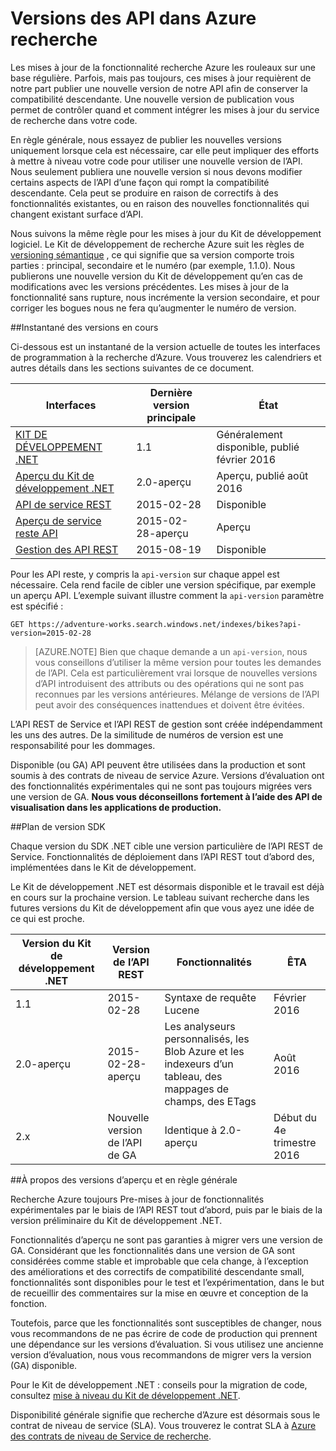 <properties
   pageTitle="Versions des API de recherche d’Azure | Microsoft Azure | API de recherche"
   description="Stratégie de version pour Azure recherche reste API et la bibliothèque cliente dans le Kit de développement .NET."
   services="search"
   documentationCenter=""
   authors="brjohnstmsft"
   manager="pablocas"
   editor=""/>

<tags
   ms.service="search"
   ms.devlang="dotnet"
   ms.workload="search"
   ms.topic="article"
   ms.tgt_pltfrm="na"
   ms.date="08/16/2016"
   ms.author="brjohnst"/>

# <a name="api-versions-in-azure-search"></a>Versions des API dans Azure recherche

Les mises à jour de la fonctionnalité recherche Azure les rouleaux sur une base régulière. Parfois, mais pas toujours, ces mises à jour requièrent de notre part publier une nouvelle version de notre API afin de conserver la compatibilité descendante. Une nouvelle version de publication vous permet de contrôler quand et comment intégrer les mises à jour du service de recherche dans votre code.

En règle générale, nous essayez de publier les nouvelles versions uniquement lorsque cela est nécessaire, car elle peut impliquer des efforts à mettre à niveau votre code pour utiliser une nouvelle version de l’API. Nous seulement publiera une nouvelle version si nous devons modifier certains aspects de l’API d’une façon qui rompt la compatibilité descendante. Cela peut se produire en raison de correctifs à des fonctionnalités existantes, ou en raison des nouvelles fonctionnalités qui changent existant surface d’API.

Nous suivons la même règle pour les mises à jour du Kit de développement logiciel. Le Kit de développement de recherche Azure suit les règles de [versioning sémantique](http://semver.org/) , ce qui signifie que sa version comporte trois parties : principal, secondaire et le numéro (par exemple, 1.1.0). Nous publierons une nouvelle version du Kit de développement qu’en cas de modifications avec les versions précédentes. Les mises à jour de la fonctionnalité sans rupture, nous incrémente la version secondaire, et pour corriger les bogues nous ne fera qu’augmenter le numéro de version.

##<a name="snapshot-of-current-versions"></a>Instantané des versions en cours 

Ci-dessous est un instantané de la version actuelle de toutes les interfaces de programmation à la recherche d’Azure. Vous trouverez les calendriers et autres détails dans les sections suivantes de ce document.

Interfaces|Dernière version principale|État
----------|-------------------------|------
[KIT DE DÉVELOPPEMENT .NET](https://msdn.microsoft.com/library/azure/dn951165.aspx)|1.1|Généralement disponible, publié février 2016
[Aperçu du Kit de développement .NET](https://msdn.microsoft.com/library/mt761536%28v=azure.103%29.aspx)|2.0-aperçu|Aperçu, publié août 2016
[API de service REST](https://msdn.microsoft.com/library/azure/dn798935.aspx)|2015-02-28|Disponible
[Aperçu de service reste API](search-api-2015-02-28-preview.md)|2015-02-28-aperçu|Aperçu
[Gestion des API REST](https://msdn.microsoft.com/library/azure/dn832684.aspx)|2015-08-19|Disponible

Pour les API reste, y compris la `api-version` sur chaque appel est nécessaire. Cela rend facile de cibler une version spécifique, par exemple un aperçu API. L’exemple suivant illustre comment la `api-version` paramètre est spécifié :

    GET https://adventure-works.search.windows.net/indexes/bikes?api-version=2015-02-28

> [AZURE.NOTE] Bien que chaque demande a un `api-version`, nous vous conseillons d’utiliser la même version pour toutes les demandes de l’API. Cela est particulièrement vrai lorsque de nouvelles versions d’API introduisent des attributs ou des opérations qui ne sont pas reconnues par les versions antérieures. Mélange de versions de l’API peut avoir des conséquences inattendues et doivent être évitées.
> 
L’API REST de Service et l’API REST de gestion sont créée indépendamment les uns des autres. De la similitude de numéros de version est une responsabilité pour les dommages.

Disponible (ou GA) API peuvent être utilisées dans la production et sont soumis à des contrats de niveau de service Azure. Versions d’évaluation ont des fonctionnalités expérimentales qui ne sont pas toujours migrées vers une version de GA. **Nous vous déconseillons fortement à l’aide des API de visualisation dans les applications de production.**

##<a name="sdk-version-roadmap"></a>Plan de version SDK

Chaque version du SDK .NET cible une version particulière de l’API REST de Service. Fonctionnalités de déploiement dans l’API REST tout d’abord des, implémentées dans le Kit de développement.

Le Kit de développement .NET est désormais disponible et le travail est déjà en cours sur la prochaine version. Le tableau suivant recherche dans les futures versions du Kit de développement afin que vous ayez une idée de ce qui est proche.

Version du Kit de développement .NET|Version de l’API REST|Fonctionnalités|ÊTA
----------------|----------------|--------|---
1.1|2015-02-28|Syntaxe de requête Lucene|Février 2016
2.0-aperçu|2015-02-28-aperçu|Les analyseurs personnalisés, les Blob Azure et les indexeurs d’un tableau, des mappages de champs, des ETags|Août 2016
2.x|Nouvelle version de l’API de GA|Identique à 2.0-aperçu|Début du 4e trimestre 2016

##<a name="about-preview-and-generally-available-versions"></a>À propos des versions d’aperçu et en règle générale

Recherche Azure toujours Pre-mises à jour de fonctionnalités expérimentales par le biais de l’API REST tout d’abord, puis par le biais de la version préliminaire du Kit de développement .NET.

Fonctionnalités d’aperçu ne sont pas garanties à migrer vers une version de GA. Considérant que les fonctionnalités dans une version de GA sont considérées comme stable et improbable que cela change, à l’exception des améliorations et des correctifs de compatibilité descendante small, fonctionnalités sont disponibles pour le test et l’expérimentation, dans le but de recueillir des commentaires sur la mise en œuvre et conception de la fonction. 

Toutefois, parce que les fonctionnalités sont susceptibles de changer, nous vous recommandons de ne pas écrire de code de production qui prennent une dépendance sur les versions d’évaluation. Si vous utilisez une ancienne version d’évaluation, nous vous recommandons de migrer vers la version (GA) disponible. 

Pour le Kit de développement .NET : conseils pour la migration de code, consultez [mise à niveau du Kit de développement .NET](search-dotnet-sdk-migration.md).

Disponibilité générale signifie que recherche d’Azure est désormais sous le contrat de niveau de service (SLA). Vous trouverez le contrat SLA à [Azure des contrats de niveau de Service de recherche](https://azure.microsoft.com/support/legal/sla/search/v1_0/).


